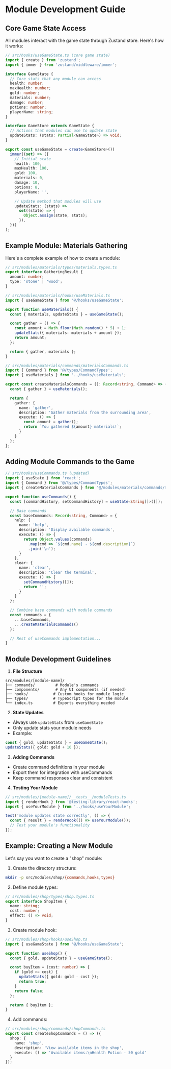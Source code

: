 # Module Development Guide

## Core Game State Access
All modules interact with the game state through Zustand store. Here's how it works:

```typescript
// src/hooks/useGameState.ts (core game state)
import { create } from 'zustand';
import { immer } from 'zustand/middleware/immer';

interface GameState {
  // Core stats that any module can access
  health: number;
  maxHealth: number;
  gold: number;
  materials: number;
  damage: number;
  potions: number;
  playerName: string;
}

interface GameStore extends GameState {
  // Actions that modules can use to update state
  updateStats: (stats: Partial<GameState>) => void;
}

export const useGameState = create<GameStore>()(
  immer((set) => ({
    // Initial state
    health: 100,
    maxHealth: 100,
    gold: 100,
    materials: 0,
    damage: 10,
    potions: 8,
    playerName: '',

    // Update method that modules will use
    updateStats: (stats) =>
      set((state) => {
        Object.assign(state, stats);
      }),
  }))
);
```

## Example Module: Materials Gathering

Here's a complete example of how to create a module:

```typescript
// src/modules/materials/types/materials.types.ts
export interface GatheringResult {
  amount: number;
  type: 'stone' | 'wood';
}

// src/modules/materials/hooks/useMaterials.ts
import { useGameState } from '@/hooks/useGameState';

export function useMaterials() {
  const { materials, updateStats } = useGameState();

  const gather = () => {
    const amount = Math.floor(Math.random() * 5) + 1;
    updateStats({ materials: materials + amount });
    return amount;
  };

  return { gather, materials };
}

// src/modules/materials/commands/materialsCommands.ts
import { Command } from '@/types/CommandTypes';
import { useMaterials } from '../hooks/useMaterials';

export const createMaterialsCommands = (): Record<string, Command> => {
  const { gather } = useMaterials();

  return {
    gather: {
      name: 'gather',
      description: 'Gather materials from the surrounding area',
      execute: () => {
        const amount = gather();
        return `You gathered ${amount} materials!`;
      }
    }
  };
};
```

## Adding Module Commands to the Game

```typescript
// src/hooks/useCommands.ts (updated)
import { useState } from 'react';
import { Command } from '@/types/CommandTypes';
import { createMaterialsCommands } from '@/modules/materials/commands/materialsCommands';

export function useCommands() {
  const [commandHistory, setCommandHistory] = useState<string[]>([]);

  // Base commands
  const baseCommands: Record<string, Command> = {
    help: {
      name: 'help',
      description: 'Display available commands',
      execute: () => {
        return Object.values(commands)
          .map(cmd => `${cmd.name} - ${cmd.description}`)
          .join('\n');
      }
    },
    clear: {
      name: 'clear',
      description: 'Clear the terminal',
      execute: () => {
        setCommandHistory([]);
        return '';
      }
    }
  };

  // Combine base commands with module commands
  const commands = {
    ...baseCommands,
    ...createMaterialsCommands()
  };

  // Rest of useCommands implementation...
}
```

## Module Development Guidelines

1. **File Structure**
```
src/modules/[module-name]/
├── commands/         # Module's commands
├── components/       # Any UI components (if needed)
├── hooks/           # Custom hooks for module logic
├── types/           # TypeScript types for the module
└── index.ts         # Exports everything needed
```

2. **State Updates**
- Always use `updateStats` from `useGameState`
- Only update stats your module needs
- Example:
```typescript
const { gold, updateStats } = useGameState();
updateStats({ gold: gold + 10 });
```

3. **Adding Commands**
- Create command definitions in your module
- Export them for integration with useCommands
- Keep command responses clear and consistent

4. **Testing Your Module**
```typescript
// src/modules/[module-name]/__tests__/moduleTests.ts
import { renderHook } from '@testing-library/react-hooks';
import { useYourModule } from '../hooks/useYourModule';

test('module updates state correctly', () => {
  const { result } = renderHook(() => useYourModule());
  // Test your module's functionality
});
```

## Example: Creating a New Module

Let's say you want to create a "shop" module:

1. Create the directory structure:
```bash
mkdir -p src/modules/shop/{commands,hooks,types}
```

2. Define module types:
```typescript
// src/modules/shop/types/shop.types.ts
export interface ShopItem {
  name: string;
  cost: number;
  effect: () => void;
}
```

3. Create module hook:
```typescript
// src/modules/shop/hooks/useShop.ts
import { useGameState } from '@/hooks/useGameState';

export function useShop() {
  const { gold, updateStats } = useGameState();

  const buyItem = (cost: number) => {
    if (gold >= cost) {
      updateStats({ gold: gold - cost });
      return true;
    }
    return false;
  };

  return { buyItem };
}
```

4. Add commands:
```typescript
// src/modules/shop/commands/shopCommands.ts
export const createShopCommands = () => ({
  shop: {
    name: 'shop',
    description: 'View available items in the shop',
    execute: () => 'Available items:\nHealth Potion - 50 gold'
  }
});
```
